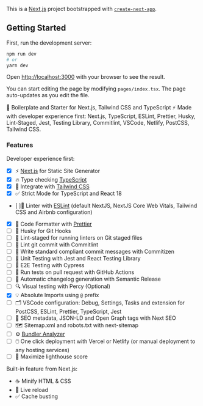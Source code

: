 This is a [Next.js](https://nextjs.org/) project bootstrapped with [`create-next-app`](https://github.com/vercel/next.js/tree/canary/packages/create-next-app).

## Getting Started

First, run the development server:

```bash
npm run dev
# or
yarn dev
```

Open [http://localhost:3000](http://localhost:3000) with your browser to see the result.

You can start editing the page by modifying `pages/index.tsx`. The page auto-updates as you edit the file.

🚀 Boilerplate and Starter for Next.js, Tailwind CSS and TypeScript ⚡️ Made with developer experience first: Next.js, TypeScript, ESLint, Prettier, Husky, Lint-Staged, Jest, Testing Library, Commitlint, VSCode, Netlify, PostCSS, Tailwind CSS.

### Features

Developer experience first:

- [x] ⚡ [Next.js](https://nextjs.org) for Static Site Generator
- [x] 🔥 Type checking [TypeScript](https://www.typescriptlang.org)
- [x] 💎 Integrate with [Tailwind CSS](https://tailwindcss.com)
- [x] ✅ Strict Mode for TypeScript and React 18
- [ ]📏 Linter with [ESLint](https://eslint.org) (default NextJS, NextJS Core Web Vitals, Tailwind CSS and Airbnb configuration)
- [x] 💖 Code Formatter with [Prettier](https://prettier.io)
- [ ] 🦊 Husky for Git Hooks
- [ ] 🚫 Lint-staged for running linters on Git staged files
- [ ] 🚓 Lint git commit with Commitlint
- [ ] 📓 Write standard compliant commit messages with Commitizen
- [ ] 🦺 Unit Testing with Jest and React Testing Library
- [ ] 🧪 E2E Testing with Cypress
- [ ] 👷 Run tests on pull request with GitHub Actions
- [ ] 🎁 Automatic changelog generation with Semantic Release
- [ ] 🔍 Visual testing with Percy (Optional)
- [x] 💡 Absolute Imports using `@` prefix
- [ ] 🗂 VSCode configuration: Debug, Settings, Tasks and extension for PostCSS, ESLint, Prettier, TypeScript, Jest
- [ ] 🤖 SEO metadata, JSON-LD and Open Graph tags with Next SEO
- [ ] 🗺️ Sitemap.xml and robots.txt with next-sitemap
- [ ] ⚙️ [Bundler Analyzer](https://www.npmjs.com/package/@next/bundle-analyzer)
- [ ] 🖱️ One click deployment with Vercel or Netlify (or manual deployment to any hosting services)
- [ ] 💯 Maximize lighthouse score

Built-in feature from Next.js:

- ☕ Minify HTML & CSS
- 💨 Live reload
- ✅ Cache busting
